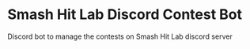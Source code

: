 # Smash Hit Lab Discord Contest Bot
Discord bot to manage the contests on Smash Hit Lab discord server
